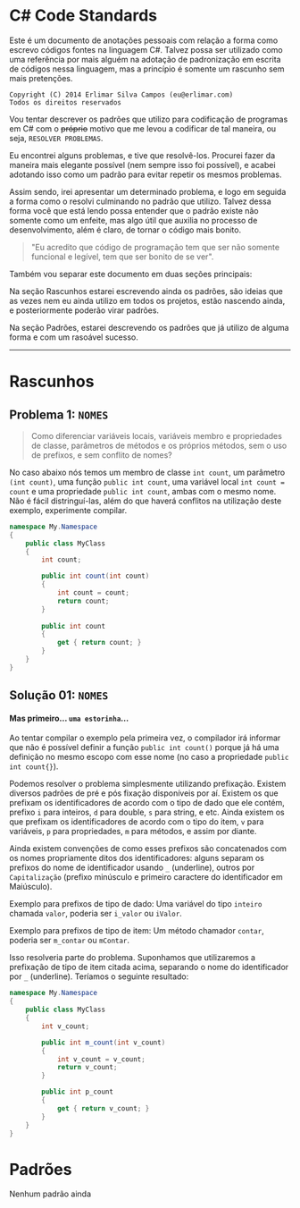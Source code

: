 C# Code Standards
=================

Este é um documento de anotações pessoais com relação a forma como escrevo códigos fontes na linguagem C#. Talvez possa ser utilizado como uma referência por mais alguém na adotação de padronização em escrita de códigos nessa linguagem, mas a princípio é somente um rascunho sem mais pretenções.


```
Copyright (C) 2014 Erlimar Silva Campos (eu@erlimar.com)
Todos os direitos reservados
```

Vou tentar descrever os padrões que utilizo para codificação de programas em C# com o ~~próprio~~ motivo que me levou a codificar de tal maneira, ou seja, `RESOLVER PROBLEMAS`.

Eu encontrei alguns problemas, e tive que resolvê-los. Procurei fazer da maneira mais elegante possível (nem sempre isso foi possível), e acabei adotando isso como um padrão para evitar repetir os mesmos problemas.

Assim sendo, irei apresentar um determinado problema, e logo em seguida a forma como o resolvi culminando no padrão que utilizo. Talvez dessa forma você que está lendo possa entender que o padrão existe não somente como um enfeite, mas algo útil que auxilia no processo de desenvolvimento, além é claro, de tornar o código mais bonito.

> "Eu acredito que código de programação tem que ser não somente funcional e legível, tem que ser bonito de se ver".

Também vou separar este documento em duas seções principais:

Na seção Rascunhos estarei escrevendo ainda os padrões, são ideias que as vezes nem eu ainda utilizo em todos os projetos, estão nascendo ainda, e posteriormente poderão virar padrões.

Na seção Padrões, estarei descrevendo os padrões que já utilizo de alguma forma e com um rasoável sucesso.


-----------------

# Rascunhos


## Problema 1: `NOMES`
> Como diferenciar variáveis locais, variáveis membro e propriedades de classe, parâmetros de métodos e os próprios métodos, sem o uso de prefixos, e sem conflito de nomes?

No caso abaixo nós temos um membro de classe `int count`, um parâmetro `(int count)`, uma função `public int count`, uma variável local `int count = count` e uma propriedade `public int count`, ambas com o mesmo nome.
Não é fácil distringuí-las, além do que haverá conflitos na utilização deste exemplo, experimente compilar.

```csharp
namespace My.Namespace
{
    public class MyClass
    {
        int count;

        public int count(int count)
        {
            int count = count;
            return count;
        }
        
        public int count
        {
            get { return count; }
        }
    }
}
```

## Solução 01: `NOMES`

#### Mas primeiro... `uma estorinha`...

Ao tentar compilar o exemplo pela primeira vez, o compilador irá informar que não é possível definir a função `public int count()` porque já há uma definição no mesmo escopo com esse nome (no caso a propriedade `public int count{}`).

Podemos resolver o problema simplesmente utilizando prefixação. Existem diversos padrões de pré e pós fixação disponíveis por aí. Existem os que prefixam os identificadores de acordo com o tipo de dado que ele contém, prefixo `i` para inteiros, `d` para double, `s` para string, e etc. Ainda existem os que prefixam os identificadores de acordo com o tipo do item, `v` para variáveis, `p` para propriedades, `m` para métodos, e assim por diante.

Ainda existem convenções de como esses prefixos são concatenados com os nomes propriamente ditos dos identificadores: alguns separam os prefixos do nome de identificador usando `_` (underline), outros por `Capitalização` (prefixo minúsculo e primeiro caractere do identificador em Maiúsculo).

Exemplo para prefixos de tipo de dado:
Uma variável do tipo `inteiro` chamada `valor`, poderia ser `i_valor` ou `iValor`.

Exemplo para prefixos de tipo de item:
Um método chamador `contar`, poderia ser `m_contar` ou `mContar`.

Isso resolveria parte do problema. Suponhamos que utilizaremos a prefixação de tipo de item citada acima, separando o nome do identificador por `_` (underline). Teríamos o seguinte resultado:

```csharp
namespace My.Namespace
{
    public class MyClass
    {
        int v_count;

        public int m_count(int v_count)
        {
            int v_count = v_count;
            return v_count;
        }

        public int p_count
        {
            get { return v_count; }
        }
    }
}
```

Padrões
=========

Nenhum padrão ainda
